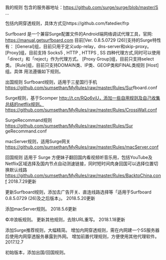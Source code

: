 我的规则
包含的服务器地址：https://github.com/surge/surge/blob/master/S ...

包括内网穿透规则，具体方式见https://github.com/fatedier/frp

Surfboard 是一个兼容Surge配置文件的Android端网络调试代理工具，官网: https://manual.getsurfboard.com
目前[Ver. 0.8.5.0729 (26)]支持的Surge特性有：
[General]组，目前只用于定义udp-relay，dns-server和skip-proxy。
[Proxy]组，目前支持 Socks5 , HTTP , HTTPS , SS 四种代理方式,同时可以使用「direct」和「reject」作为代理方式。
[Proxy Group]组，目前只支持select类。
[Rule]组，目前只支持DOMAIN类、IP类、GEOIP类和FINAL类规则
[Host]组。具体
用法遵循如下规则。

出国规则
Surfboard规则，适用于三星国行手机
https://github.com/sumsethan/MyRules/raw/master/Rules/Sur ​​fboard.conf

Surge规则，基于Scomper http://t.cn/RQo6viU，添加一些自用规则及自己收集总结的netflix规则。
https://github.com/sumsethan/MyRules/raw/master/Rules/CrossWall.conf

SurgeRecommand规则
https://github.com/sumsethan/MyRules/raw/master/Rules/Sur ​​geRecommand.conf

macServer规则，适用Surge网关
https://github.com/sumsethan/MyRules/raw/master/Rules/macServer.conf

回国规则
适用于 Surge
方便妹子翻回国内看视频听音乐用，包括YouTube及Netflix区域选择及国内节点自动测速链接，同时短时间肉身回国可以选择位置切换默认线路
https://github.com/sumsethan/MyRules/raw/master/Rules/BacktoChina.conf
2018.7.29更新

更新Surfboard规则，添加去广告开关、直连线路选择等「适用于Surfboard 0.8.5.0729 (26)及之后版本」。
2018.5.20更新

添加macServer规则。
2018.5.6更新

©冲浪板规则。
更新其他规则，去除URL重写。
2018.1.18更新

添加Surge推荐规则，大幅精简。
增加内网穿透规则，需在内网建一个SS服务器后使用内网穿透服务暴露到外网。
增加前置代理规则，方便使用其他代理软件。
2017.12.7

初始版本，添加出国/回国规则。
